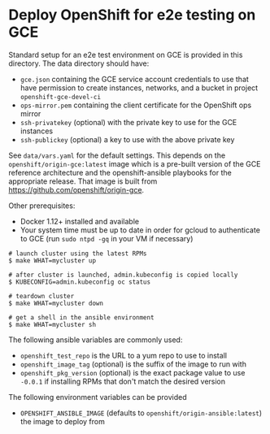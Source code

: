 # Deploy OpenShift for e2e testing on GCE

Standard setup for an e2e test environment on GCE is provided in this directory. The data directory
should have:

* `gce.json` containing the GCE service account credentials to use that have permission to create instances, networks, and a bucket in project `openshift-gce-devel-ci`
* `ops-mirror.pem` containing the client certificate for the OpenShift ops mirror
* `ssh-privatekey` (optional) with the private key to use for the GCE instances
* `ssh-publickey` (optional) a key to use with the above private key

See `data/vars.yaml` for the default settings.  This depends on the `openshift/origin-gce:latest` image
which is a pre-built version of the GCE reference architecture and the openshift-ansible playbooks for the
appropriate release. That image is built from https://github.com/openshift/origin-gce.

Other prerequisites:

* Docker 1.12+ installed and available
* Your system time must be up to date in order for gcloud to
  authenticate to GCE (run `sudo ntpd -gq` in your VM if necessary)

```
# launch cluster using the latest RPMs
$ make WHAT=mycluster up

# after cluster is launched, admin.kubeconfig is copied locally
$ KUBECONFIG=admin.kubeconfig oc status

# teardown cluster
$ make WHAT=mycluster down

# get a shell in the ansible environment
$ make WHAT=mycluster sh
```

The following ansible variables are commonly used:

* `openshift_test_repo` is the URL to a yum repo to use to install
* `openshift_image_tag` (optional) is the suffix of the image to run with
* `openshift_pkg_version` (optional) is the exact package value to use `-0.0.1` if installing RPMs that don't match the desired version

The following environment variables can be provided

* `OPENSHIFT_ANSIBLE_IMAGE` (defaults to `openshift/origin-ansible:latest`) the image to deploy from

